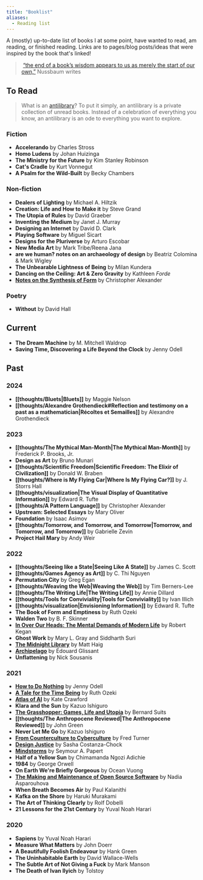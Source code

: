 ```yaml
---
title: "Booklist"
aliases:
  - Reading list
---
```


A (mostly) up-to-date list of books I at some point, have wanted to read, am reading, or finished reading. Links are to pages/blog posts/ideas that were inspired by the book that's linked!

>  [“the end of a book’s wisdom appears to us as merely the start of our own,”](https://www.themarginalian.org/2016/10/20/proust-on-reading/) Nussbaum writes
## To Read

> What is an [antilibrary](https://nesslabs.com/antilibrary)? To put it simply, an antilibrary is a private collection of unread books. Instead of a celebration of everything you know, an antilibrary is an ode to everything you want to explore.

### Fiction

- **Accelerando** by Charles Stross
- **Homo Ludens** by Johan Huizinga
- **The Ministry for the Future** by Kim Stanley Robinson
- **Cat's Cradle** by Kurt Vonnegut
- **A Psalm for the Wild-Built** by Becky Chambers

### Non-fiction

- **Dealers of Lighting** by Michael A. Hiltzik
- **Creation: Life and How to Make it** by Steve Grand
- **The Utopia of Rules** by David Graeber
- **Inventing the Medium** by Janet J. Murray
- **Designing an Internet** by David D. Clark
- **Playing Software** by Miguel Sicart
- **Designs for the Pluriverse** by Arturo Escobar
- **New Media Art** by Mark Tribe/Reena Jana
- **are we human? notes on an archaeology of design** by Beatriz Colomina & Mark Wigley
- **The Unbearable Lightness of Being** by Milan Kundera
- **Dancing on the Ceiling: Art & Zero Gravity** by Kathleen *Forde*
- **[Notes on the Synthesis of Form](https://monoskop.org/images/f/ff/Alexander_Christopher_Notes_on_the_Synthesis_of_Form.pdf)** by Christopher Alexander

### Poetry

- **Without** by David Hall
## Current

- **The Dream Machine** by M. Mitchell Waldrop
- **Saving Time, Discovering a Life Beyond the Clock** by Jenny Odell
## Past

### 2024

- **[[thoughts/Bluets|Bluets]]** by Maggie Nelson
- **[[thoughts/Alexandre Grothendieck#Reflection and testimony on a past as a mathematician|Récoltes et Semailles]]** by Alexandre Grothendieck

### 2023

- **[[thoughts/The Mythical Man-Month|The Mythical Man-Month]]** by Frederick P. Brooks, Jr.
- **Design as Art** by Bruno Munari
- **[[thoughts/Scientific Freedom|Scientific Freedom: The Elixir of Civilization]]** by Donald W. Braben
- **[[thoughts/Where is My Flying Car|Where Is My Flying Car?]]** by J. Storrs Hall
- **[[thoughts/visualization|The Visual Display of Quantitative Information]]** by Edward R. Tufte
- **[[thoughts/A Pattern Language]]** by Christopher Alexander
- **Upstream: Selected Essays** by Mary Oliver
- **Foundation** by Isaac Asimov
- **[[thoughts/Tomorrow, and Tomorrow, and Tomorrow|Tomorrow, and Tomorrow, and Tomorrow]]** by Gabrielle Zevin
- **Project Hail Mary** by Andy Weir

### 2022

- **[[thoughts/Seeing like a State|Seeing Like A State]]** by James C. Scott
- **[[thoughts/Games Agency as Art]]** by C. Thi Nguyen
- **Permutation City** by Greg Egan
- **[[thoughts/Weaving the Web|Weaving the Web]]** by Tim Berners-Lee
- **[[thoughts/The Writing Life|The Writing Life]]** by Annie Dillard
- **[[thoughts/Tools for Conviviality|Tools for Conviviality]]** by Ivan Illich
- **[[thoughts/visualization|Envisioning Information]]** by Edward R. Tufte
- **The Book of Form and Emptiness** by Ruth Ozeki
- **Walden Two** by B. F. Skinner
- **[In Over Our Heads: The Mental Demands of Modern Life](thoughts/In%20Over%20Our%20Heads.md)** by Robert Kegan
- **Ghost Work** by Mary L. Gray and Siddharth Suri
- [**The Midnight Library**](thoughts/The%20Midnight%20Library.md) by Matt Haig
- [**Archipelago**](thoughts/Archipelago.md) by Édouard Glissant
- **Unflattening** by Nick Sousanis

### 2021

- [**How to Do Nothing**](thoughts/How%20to%20do%20Nothing.md) by Jenny Odell
- [**A Tale for the Time Being**](thoughts/A%20Tale%20for%20the%20Time%20Being.md) by Ruth Ozeki
- [**Atlas of AI**](thoughts/Atlas%20of%20AI.md) by Kate Crawford
- **Klara and the Sun** by Kazuo Ishiguro
- [**The Grasshopper: Games, Life and Utopia**](thoughts/The%20Grasshopper,%20Games,%20Life%20and%20Utopia.md) by Bernard Suits
- **[[thoughts/The Anthropocene Reviewed|The Anthropocene Reviewed]]** by John Green
- **Never Let Me Go** by Kazuo Ishiguro
- [**From Counterculture to Cyberculture**](thoughts/From%20Counterculture%20to%20Cyberculture.md) by Fred Turner
- [**Design Justice**](thoughts/Design%20Justice.md) by Sasha Costanza-Chock
- [**Mindstorms**](thoughts/Mindstorms.md) by Seymour A. Papert
- **Half of a Yellow Sun** by Chimamanda Ngozi Adichie
- **1984** by George Orwell
- **On Earth We're Briefly Gorgeous** by Ocean Vuong
- [**The Making and Maintenance of Open Source Software**](thoughts/Making%20and%20Maintenance%20of%20OSS.md) by Nadia Asparouhova
- **When Breath Becomes Air** by Paul Kalanithi
- **Kafka on the Shore** by Haruki Murakami
- **The Art of Thinking Clearly** by Rolf Dobelli
- **21 Lessons for the 21st Century** by Yuval Noah Harari

### 2020

- **Sapiens** by Yuval Noah Harari
- **Measure What Matters** by John Doerr
- **A Beautifully Foolish Endeavour** by Hank Green
- **The Uninhabitable Earth** by David Wallace-Wells
- **The Subtle Art of Not Giving a Fuck** by Mark Manson
- **The Death of Ivan Ilyich** by Tolstoy
